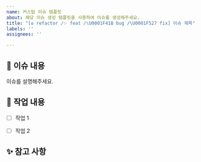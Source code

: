```yaml
---
name: 커스텀 이슈 템플릿
about: 해당 이슈 생성 템플릿을 사용하여 이슈를 생성해주세요.
title: "[♻️ refactor /✨ feat /\U0001F41B bug /\U0001F527 fix] 이슈 제목"
labels: ''
assignees: ''

---
```


📌 이슈 내용
------------
이슈를 설명해주세요.


📝 작업 내용
------------
- [ ] 작업 1
- [ ] 작업 2


✨ 참고 사항
------------
